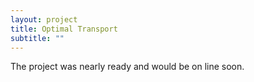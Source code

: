 ```yaml
---
layout: project
title: Optimal Transport
subtitle: ""
---
```

The project was nearly ready and would be on line soon.
